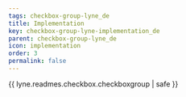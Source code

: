 ```yaml
---
tags: checkbox-group-lyne_de
title: Implementation
key: checkbox-group-lyne-implementation_de
parent: checkbox-group-lyne_de
icon: implementation
order: 3
permalink: false  
---
```

{{ lyne.readmes.checkbox.checkboxgroup | safe }}



